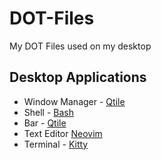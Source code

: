 # DOT-Files
My DOT Files used on my desktop

## Desktop Applications
* Window Manager - [Qtile](http://www.qtile.org/)
* Shell - [Bash](https://www.gnu.org/software/bash/)
* Bar - [Qtile](http://www.qtile.org/)
* Text Editor [Neovim](https://neovim.io/)
* Terminal - [Kitty](https://sw.kovidgoyal.net/kitty/)
